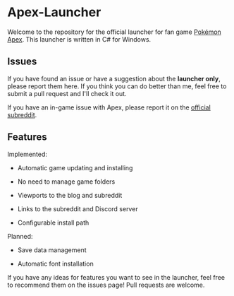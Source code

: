 # Apex-Launcher
Welcome to the repository for the official launcher for fan game [Pokémon Apex](https://pokemonapex.tumblr.com). This launcher is written in C# for Windows.

## Issues
If you have found an issue or have a suggestion about the **launcher only**, please report them here. If you think you can do better than me, feel free to submit a pull request and I'll check it out.

If you have an in-game issue with Apex, please report it on the [official subreddit](https://www.reddit.com/r/PokemonApex).

## Features
Implemented:

* Automatic game updating and installing

* No need to manage game folders

* Viewports to the blog and subreddit

* Links to the subreddit and Discord server

* Configurable install path

Planned:

* Save data management

* Automatic font installation

If you have any ideas for features you want to see in the launcher, feel free to recommend them on the issues page! Pull requests are welcome.

